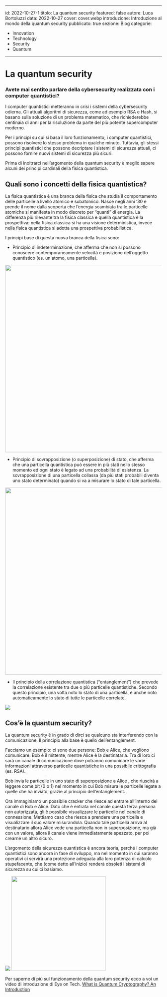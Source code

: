 
---
id: 2022-10-27-1
titolo: La quantum security
featured: false
autore: Luca Bortoluzzi
data: 2022-10-27
cover: cover.webp
introduzione: Introduzione al mondo della quantum security
pubblicato: true
sezione: Blog
categorie:
  - Innovation
  - Technology
  - Security
  - Quantum
---

  
# La quantum security


### Avete mai sentito parlare della cybersecurity realizzata con i computer quantistici?

I computer quantistici metteranno in crisi i sistemi della cybersecurity odierna. Gli attuali algoritmi di sicurezza, come ad esempio RSA e Hash, si basano sulla soluzione di un problema matematico,  che richiederebbe centinaia di anni per la risoluzione da parte del più potente supercomputer moderno. 

Per i principi su cui si basa il loro funzionamento, i computer quantistici, possono risolvere lo stesso problema in qualche minuto.
Tuttavia, gli stessi principi quantistici che possono decriptare i sistemi di sicurezza attuali, ci possono fornire nuovi sistemi di sicurezza più sicuri.


Prima di inoltrarci nell’argomento della quantum security è meglio sapere alcuni dei principi  cardinali della fisica quantistica.

 
## Quali sono i concetti della fisica quantistica?

La fisica quantistica è una branca della fisica che studia il comportamento delle particelle a livello atomico e subatomico. 
 Nasce negli anni ‘30 e prende il nome dalla scoperta che l’energia scambiata tra le particelle atomiche  si manifesta in modo discreto per “quanti” di energia. La differenza più rilevante tra la fisica classica e quella quantistica è la  prospettiva: nella fisica classica si ha una visione deterministica, invece nella fisica quantistica si adotta una prospettiva  probabilistica.

I principi base di questa nuova branca della fisica sono:
- Principio di indeterminazione, che afferma che non si possono conoscere contemporaneamente velocità e posizione dell’oggetto quantistico (es. un atomo, una particella).

<img src="https://i0.wp.com/images.slideplayer.it/2/591744/slides/slide_29.jpg" width="600">



- Principio di sovrapposizione (o superposizione) di stato, che afferma che una particella quantistica può essere in più stati nello stesso momento ed ogni stato è legato ad una probabilità di esistenza. La sovrapposizione di una particella collassa (da più stati probabili diventa uno stato determinato) quando si va a misurare lo stato di tale particella.


<img src="https://www.redhotcyber.com/wp-content/uploads/2022/02/b939cf_34f3b2890728499bb72137650a3de8f0-mv2.jpg" width="600">


- Il principio della correlazione quantistica (“entanglement”) che prevede  la correlazione esistente tra due o più particelle quantistiche. Secondo questo principio, una volta noto lo stato di una particella, è anche noto automaticamente lo stato di tutte le particelle correlate. 

<img src="https://www.acronico.it/wp-content/uploads/2020/10/ent1.jpg">


## Cos’è la quantum security?

La quantum security è in grado di dirci se qualcuno sta interferendo con la comunicazione.
Il principio alla base è quello dell’entanglement. 

Facciamo un esempio: 
ci sono due persone: Bob e Alice, che vogliono comunicare. Bob è il mittente, mentre  Alice è la destinataria. Tra di loro ci sarà un canale di comunicazione dove potranno comunicare le varie informazioni attraverso particelle quantistiche in una possibile crittografia (es. RSA). 

Bob invia le particelle in uno stato di superposizione a Alice , che riuscirà a leggere come bit (0 o 1) nel momento in cui Bob misura le particelle legate a quelle che ha inviato, grazie al principio dell’entanglement. 

Ora immaginiamo un possibile  cracker che riesce ad entrare all’interno del canale di Bob e Alice. Dato che è entrata nel canale questa terza persona non autorizzata, gli è possibile visualizzare le particelle nel canale di connessione. Mettiamo caso che riesca a prendere una particella e visualizzare il suo valore misurandola. Quando tale particella arriva al destinatario allora Alice vede una particella non in superposizione, ma già con un valore, allora il canale viene immediatamente spezzato, per poi crearne un altro sicuro.

L’argomento della sicurezza quantistica è ancora teoria, perché i computer quantistici sono ancora in fase di sviluppo, ma nel momento in cui saranno operativi ci servirà una protezione adeguata alla loro potenza di calcolo  stupefacente, che (come detto all’inizio) renderà obsoleti i sistemi di sicurezza su cui ci basiamo. 

<img src="https://d110erj175o600.cloudfront.net/wp-content/uploads/2021/02/23150928/quantum-tech.jpg.webp"> <img src="https://cacm.acm.org/system/assets/0003/4311/032019_CACMpg121_Cyber-Security1.large.jpg?1552943995&1552943995" height= 303px>




Per saperne di più sul funzionamento della quantum security ecco a voi un video di introduzione di Eye on Tech.
<a href="https://youtu.be/_5NQf8k3Jo0">What is Quantum Cryptography? An Introduction</a>


